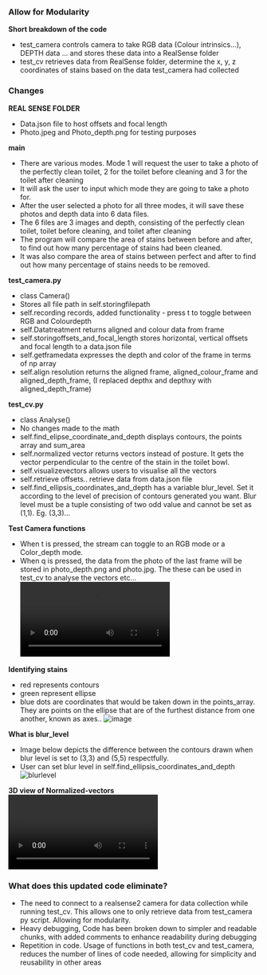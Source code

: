 ### Allow for Modularity
**Short breakdown of the code**
- test_camera controls camera to take RGB data (Colour intrinsics...), DEPTH data ... and stores these data into a RealSense folder
- test_cv retrieves data from RealSense folder, determine the x, y, z coordinates of stains based on the data test_camera had collected
### Changes
**REAL SENSE FOLDER**
- Data.json file to host offsets and focal length
- Photo.jpeg and Photo_depth.png for testing purposes

**main**
- There are various modes. Mode 1 will request the user to take a photo of the perfectly clean toilet, 2 for the toilet before cleaning and 3 for the toilet after cleaning
- It will ask the user to input which mode they are going to take a photo for.
- After the user selected a photo for all three modes, it will save these photos and depth data into 6 data files.
- The 6 files are 3 images and depth, consisting of the perfectly clean toilet, toilet before cleaning, and toilet after cleaning
- The program will compare the area of stains between before and after, to find out how many percentage of stains had been cleaned. 
- It was also compare the area of stains between perfect and after to find out how many percentage of stains needs to be removed. 


**test_camera.py**
- class Camera()
- Stores all file path in self.storingfilepath
- self.recording records, added functionality - press t to toggle between RGB and Colourdepth
- self.Datatreatment returns aligned and colour data from frame
- self.storingoffsets_and_focal_length stores horizontal, vertical offsets and focal length to a data.json file
- self.getframedata expresses the depth and color of the frame in terms of np array
- self.align resolution returns the aligned frame, aligned_colour_frame and aligned_depth_frame, (I replaced depthx and depthxy with aligned_depth_frame)

**test_cv.py**
- class Analyse()
- No changes made to the math
- self.find_elipse_coordinate_and_depth displays contours, the points array and sum_area
- self.normalized vector returns vectors instead of posture. It gets the vector perpendicular to the centre of the stain in the toilet bowl.
- self.visualizevectors allows users to visualise all the vectors
- self.retrieve offsets.. retrieve data from data.json file
- self.find_ellipsis_coordinates_and_depth has a variable blur_level. Set it according to the level of precision of contours generated you want. Blur level must be a tuple consisting of two odd value and cannot be set as (1,1). Eg. (3,3)...

**Test Camera functions**
- When t is pressed, the stream can toggle to an RGB mode or a Color_depth mode.
- When q is pressed, the data from the photo of the last frame will be stored in photo_depth.png and photo.jpg. The these can be used in test_cv to analyse the vectors etc...
![depth_rgb_camera](https://github.com/BluePjCookies/robot_computor_vision/blob/main/screen_shot/Screen%20Recording%202024-01-11%20at%201.11.46%20PM.mov)

**Identifying stains**
- red represents contours
- green represent ellipse
- blue dots are coordinates that would be taken down in the points_array. They are points on the ellipse that are of the furthest distance from one another, known as axes..
![image](https://github.com/17688959374/robot_computor_vision/assets/128206550/0208efd7-6b04-4539-b47d-8d090d90770d)

**What is blur_level**
- Image below depicts the difference between the contours drawn when blur level is set to (3,3) and (5,5) respectfully. 
- User can set blur level in self.find_ellipsis_coordinates_and_depth
![blurlevel](https://github.com/BluePjCookies/robot_computor_vision/blob/main/screen_shot/image.png)

**3D view of Normalized-vectors**
![video](https://github.com/BluePjCookies/robot_computer_vision/blob/main/screen_shot/3dvector.mov)

### What does this updated code eliminate?

- The need to connect to a realsense2 camera for data collection while running test_cv. This allows one to only retrieve data from test_camera py script. Allowing for modularity.
- Heavy debugging, Code has been broken down to simpler and readable chunks, with added comments to enhance readability during debugging
- Repetition in code. Usage of functions in both test_cv and test_camera, reduces the number of lines of code needed, allowing for simplicity and reusability in other areas



   
